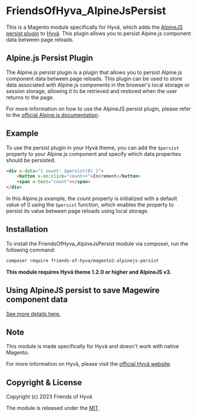 # FriendsOfHyva_AlpineJsPersist
This is a Magento module specifically for Hyvä, which adds the [AlpineJS persist plugin](https://alpinejs.dev/plugins/persist) to [Hyvä](https://www.hyva.io/). This plugin allows you to persist Alpine.js component data between page reloads.

## Alpine.js Persist Plugin
The Alpine.js persist plugin is a plugin that allows you to persist Alpine.js component data between page reloads. This plugin can be used to store data associated with Alpine.js components in the browser's local storage or session storage, allowing it to be retrieved and restored when the user returns to the page.

For more information on how to use the AlpineJS persist plugin, please refer to the [official Alpine.js documentation](https://alpinejs.dev/plugins/persist).

## Example
To use the persist plugin in your Hyvä theme, you can add the `$persist` property to your Alpine.js component and specify which data properties should be persisted.

```html
<div x-data="{ count: $persist(0) }">
    <button x-on:click="count++">Increment</button>
    <span x-text="count"></span>
</div>
```

In this Alpine.js example, the count property is initialized with a default value of 0 using the `$persist` function, which enables the property to persist its value between page reloads using local storage.

## Installation
To install the FriendsOfHyva_AlpineJsPersist module via composer, run the following command:

``` bash
composer require friends-of-hyva/magento2-alpinejs-persist
```

**This module requires Hyvä theme 1.2.0 or higher and AlpineJS v3.**

## Using AlpineJS persist to save Magewire component data
[See more details here.](docs/magewire.md)

## Note
This module is made specifically for Hyvä and doesn't work with native Magento.

For more information on Hyvä, please visit the [official Hyvä website](https://hyva.io/).

## Copyright & License

Copyright (c) 2023 Friends of Hyvä

The module is released under the [MIT](LICENSE.txt).
